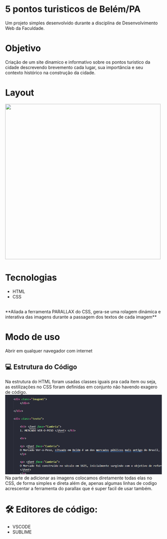 # 5 pontos turisticos de Belém/PA
Um projeto simples desenvolvido durante a disciplina de Desenvolvimento Web da Faculdade.

# Objetivo
Criação de um site dinamico e informativo sobre os pontos turistico da cidade descrevendo brevemento cada lugar, sua importância e seu contexto histórico na construção da cidade.

# Layout
<img width="500" height="500" src="https://github.com/user-attachments/assets/7cb867ac-0f95-413d-b359-58fd62aafa91" />

# Tecnologias
* HTML
* CSS
<br>
**Aliada a ferramenta PARALLAX do CSS, gera-se uma rolagem dinámica e interativa das imagens durante a passagem dos textos de cada imagem**

# Modo de uso
Abrir em qualquer navegador com internet

## 💻 Estrutura do Código
Na estrutura do HTML foram usadas classes iguais pra cada item ou seja, as estilizações no CSS foram definidas em conjunto não havendo exagero de código.
<img src="codigo.png">
Na parte de adicionar as imagens colocamos diretamente todas elas no CSS, de forma simples e direta
além de, apenas algumas linhas de codigo acrescentar a ferramenta do parallax que é super facil de usar também.

# 🛠️ Editores de código:
* VSCODE
* SUBLIME

